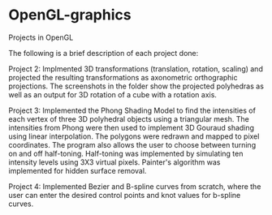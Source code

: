 # OpenGL-graphics
Projects in OpenGL 

The following is a brief description of each project done:

Project 2: Implmented 3D transformations (translation, rotation, scaling) and projected the resulting transformations as 
           axonometric orthographic projections. The screenshots in the folder show the projected polyhedras as well as
           an output for 3D rotation of a cube with a rotation axis.
           
Project 3: Implemented the Phong Shading Model to find the intensities of each vertex of three 3D polyhedral objects using a 
           triangular mesh. The intensities from Phong were then used to implement 3D Gouraud shading using linear
           interpolation. The polygons were redrawn and mapped to pixel coordinates. The program also allows the user to 
           choose between turning on and off half-toning. Half-toning was implemented by simulating ten intensity levels using
           3X3 virtual pixels. Painter's algorithm was implemented for hidden surface removal. 
           
Project 4: Implemented Bezier and B-spline curves from scratch, where the user can enter the desired control points and knot
           values for b-spline curves.
           
